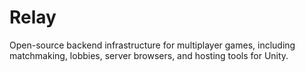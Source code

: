 # Relay
Open-source backend infrastructure for multiplayer games, including matchmaking, lobbies, server browsers, and hosting tools for Unity.
